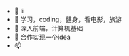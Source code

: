 - 👋 li
- 👀 学习，coding，健身，看电影，旅游
- 🌱 深入前端，计算机基础
- 💞️ 合作实现一个idea
- 📫 

<!---
magicyou/magicyou is a ✨ special ✨ repository because its `README.md` (this file) appears on your GitHub profile.
You can click the Preview link to take a look at your changes.
--->
